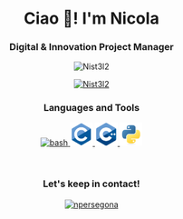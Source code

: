 <h1 align="center">Ciao 👋! I'm Nicola</h1>
<h3 align="center">Digital & Innovation Project Manager</h3>
<p align="center"> <img src="https://komarev.com/ghpvc/?username=Nist3l2&label=Profile%20views&color=0e75b6&style=flat" alt="Nist3l2" /> </p>
<p align="center"><a href="https://github.com/ryo-ma/github-profile-trophy"><img src="https://github-profile-trophy.vercel.app/?username=Nist3l2&theme=onedark&title=Stars,Repositories,Commits,Issues&column=4" alt="Nist3l2" /></a> </p>

<h3 align="center">Languages and Tools</h3>
<p align="center"> <a href="https://www.gnu.org/software/bash/" target="_blank" rel="noreferrer"> <img src="https://www.vectorlogo.zone/logos/gnu_bash/gnu_bash-icon.svg" alt="bash" width="40" height="40"/> </a> <a href="https://www.cprogramming.com/" target="_blank" rel="noreferrer"> <img src="https://raw.githubusercontent.com/devicons/devicon/master/icons/c/c-original.svg" alt="c" width="40" height="40"/> </a> <a href="https://www.w3schools.com/cpp/" target="_blank" rel="noreferrer"> <img src="https://raw.githubusercontent.com/devicons/devicon/master/icons/cplusplus/cplusplus-original.svg" alt="cplusplus" width="40" height="40"/> </a> <a href="https://www.python.org" target="_blank" rel="noreferrer"> <img src="https://raw.githubusercontent.com/devicons/devicon/master/icons/python/python-original.svg" alt="python" width="40" height="40"/> </a> </p>

<br />

<h3 align="center">Let's keep in contact!</h3>
<p align="center">
<a href="https://www.linkedin.com/in/npersegona/" target="blank"><img align="center" src="https://raw.githubusercontent.com/rahuldkjain/github-profile-readme-generator/master/src/images/icons/Social/linked-in-alt.svg" alt="npersegona" height="30" width="40" /></a>
</p>

<br />
